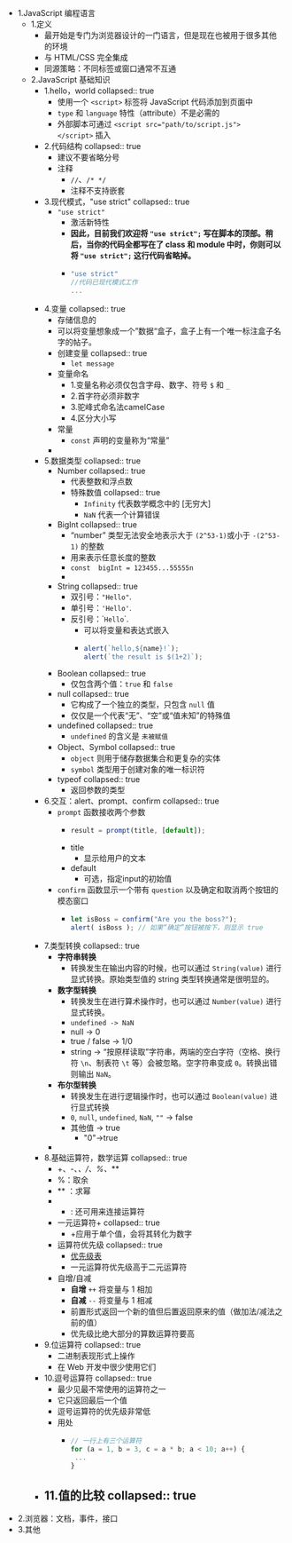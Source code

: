 - 1.JavaScript 编程语言
	- 1.定义
		- 最开始是专门为浏览器设计的一门语言，但是现在也被用于很多其他的环境
		- 与 HTML/CSS 完全集成
		- 同源策略：不同标签或窗口通常不互通
	- 2.JavaScript 基础知识
		- 1.hello，world
		  collapsed:: true
			- 使用一个 `<script>` 标签将 JavaScript 代码添加到页面中
			- `type` 和 `language` 特性（attribute）不是必需的
			- 外部脚本可通过 `<script src="path/to/script.js"></script>` 插入
		- 2.代码结构
		  collapsed:: true
			- 建议不要省略分号
			- 注释
				- `//`、`/* */`
				- 注释不支持嵌套
		- 3.现代模式，"use strict"
		  collapsed:: true
			- `"use strict"`
				- 激活新特性
				- **因此，目前我们欢迎将 `"use strict";` 写在脚本的顶部。稍后，当你的代码全都写在了 class 和 module 中时，你则可以将 `"use strict";` 这行代码省略掉。**
				- ```js
				  "use strict"
				  //代码已现代模式工作
				  ...
				  ```
		- 4.变量
		  collapsed:: true
			- 存储信息的
			- 可以将变量想象成一个”数据“盒子，盒子上有一个唯一标注盒子名字的帖子。
			- 创建变量
			  collapsed:: true
				- `let message`
			- 变量命名
				- 1.变量名称必须仅包含字母、数字、符号 `$` 和 `_`
				- 2.首字符必须非数字
				- 3.驼峰式命名法camelCase
				- 4.区分大小写
			- 常量
				- `const` 声明的变量称为“常量”
			-
		- 5.数据类型
		  collapsed:: true
			- Number
			  collapsed:: true
				- 代表整数和浮点数
				- 特殊数值
				  collapsed:: true
					- `Infinity` 代表数学概念中的 [无穷大]
					- `NaN` 代表一个计算错误
			- BigInt
			  collapsed:: true
				- “number” 类型无法安全地表示大于 `(2^53-1)`或小于 `-(2^53-1)` 的整数
				- 用来表示任意长度的整数
				- `const  bigInt = 123455...55555n `
				-
			- String
			  collapsed:: true
				- 双引号：`"Hello"`.
				- 单引号：`'Hello'`.
				- 反引号：\``Hello`\`.
					- 可以将变量和表达式嵌入
					- ```js
					  alert(`hello,${name}!`);
					  alert(`the result is $(1+2)`);
					  ```
			- Boolean
			  collapsed:: true
				- 仅包含两个值：`true` 和 `false`
			- null
			  collapsed:: true
				- 它构成了一个独立的类型，只包含 `null` 值
				- 仅仅是一个代表“无”、“空”或“值未知”的特殊值
			- undefined
			  collapsed:: true
				- `undefined` 的含义是 `未被赋值`
			- Object、Symbol
			  collapsed:: true
				- `object` 则用于储存数据集合和更复杂的实体
				- `symbol` 类型用于创建对象的唯一标识符
			- typeof
			  collapsed:: true
				- 返回参数的类型
		- 6.交互：alert、prompt、confirm
		  collapsed:: true
			- `prompt` 函数接收两个参数
				- ```js
				  result = prompt(title, [default]);
				  ```
				- title
					- 显示给用户的文本
				- default
					- 可选，指定input的初始值
			- `confirm` 函数显示一个带有 `question` 以及确定和取消两个按钮的模态窗口
				- ```js
				  let isBoss = confirm("Are you the boss?");
				  alert( isBoss ); // 如果“确定”按钮被按下，则显示 true
				  ```
		- 7.类型转换
		  collapsed:: true
			- **字符串转换**
				- 转换发生在输出内容的时候，也可以通过 `String(value)` 进行显式转换。原始类型值的 string 类型转换通常是很明显的。
			- **数字型转换**
				- 转换发生在进行算术操作时，也可以通过 `Number(value)` 进行显式转换。
				- `undefined -> NaN`
				- null -> 0
				- true / false  -> 1/0
				- string -> “按原样读取”字符串，两端的空白字符（空格、换行符 `\n`、制表符 `\t` 等）会被忽略。空字符串变成 `0`。转换出错则输出 `NaN`。
			- **布尔型转换**
				- 转换发生在进行逻辑操作时，也可以通过 `Boolean(value)` 进行显式转换
				- `0`, `null`, `undefined`, `NaN`, `""`  ->  false
				- 其他值 -> true
					- "0"->true
			-
		- 8.基础运算符，数学运算
		  collapsed:: true
			- +、-、*、/、%、***
			- %：取余
			- ** ：求幂
			- + : 还可用来连接运算符
			- 一元运算符+
			  collapsed:: true
				- +应用于单个值，会将其转化为数字
			- 运算符优先级
			  collapsed:: true
				- [优先级表](https://developer.mozilla.org/en-US/docs/Web/JavaScript/Reference/Operators/Operator_Precedence)
				- 一元运算符优先级高于二元运算符
			- 自增/自减
				- **自增** `++` 将变量与 1 相加
				- **自减** `--` 将变量与 1 相减
				- 前置形式返回一个新的值但后置返回原来的值（做加法/减法之前的值）
				- 优先级比绝大部分的算数运算符要高
		- 9.位运算符
		  collapsed:: true
			- 二进制表现形式上操作
			- 在 Web 开发中很少使用它们
		- 10.逗号运算符
		  collapsed:: true
			- 最少见最不常使用的运算符之一
			- 它只返回最后一个值
			- 逗号运算符的优先级非常低
			- 用处
				- ```js
				  // 一行上有三个运算符
				  for (a = 1, b = 3, c = a * b; a < 10; a++) {
				   ...
				  }
				  ```
		- 11.值的比较
		  collapsed:: true
			-
- 2.浏览器：文档，事件，接口
- 3.其他